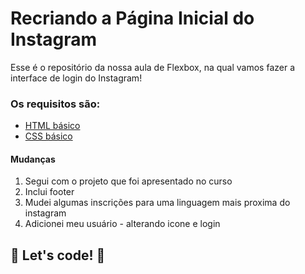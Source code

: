 # Recriando a Página Inicial do Instagram

Esse é o repositório da nossa aula de Flexbox, na qual vamos fazer a interface de login do Instagram! 

### Os requisitos são:

* [HTML básico](https://www.w3schools.com/html/)
* [CSS básico](https://developer.mozilla.org/pt-BR/docs/Web/CSS)

#### Mudanças
1. Segui com o projeto que foi apresentado no curso
2. Inclui footer
3. Mudei algumas inscrições para uma linguagem mais proxima do instagram
4. Adicionei meu usuário - alterando icone e login

## 🚀 Let's code! 🚀
